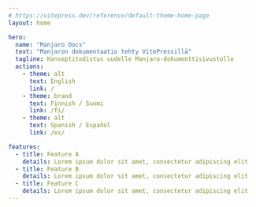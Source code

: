```yaml
---
# https://vitepress.dev/reference/default-theme-home-page
layout: home

hero:
  name: "Manjaro Docs"
  text: "Manjaron dokumentaatio tehty VitePressillä"
  tagline: Konseptitodistus uudelle Manjaro-dokumenttisivustolle
  actions:
    - theme: alt
      text: English
      link: /
    - theme: brand
      text: Finnish / Suomi
      link: /fi/
    - theme: alt
      text: Spanish / Español
      link: /es/

features:
  - title: Feature A
    details: Lorem ipsum dolor sit amet, consectetur adipiscing elit
  - title: Feature B
    details: Lorem ipsum dolor sit amet, consectetur adipiscing elit
  - title: Feature C
    details: Lorem ipsum dolor sit amet, consectetur adipiscing elit
---
```


